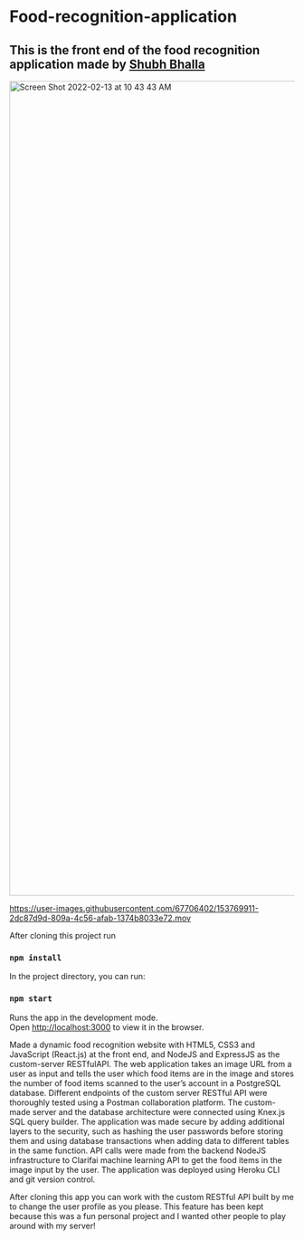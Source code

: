 # Food-recognition-application

## This is the front end of the food recognition application made by [Shubh Bhalla](https://www.linkedin.com/in/shubh-bhalla-b86693a7/)

<img width="1440" alt="Screen Shot 2022-02-13 at 10 43 43 AM" src="https://user-images.githubusercontent.com/67706402/153769846-05095ddc-5ecc-44fc-afdc-636340332c35.png">

https://user-images.githubusercontent.com/67706402/153769911-2dc87d9d-809a-4c56-afab-1374b8033e72.mov

After cloning this project run

### `npm install`

In the project directory, you can run:

### `npm start`

Runs the app in the development mode.\
Open [http://localhost:3000](http://localhost:3000) to view it in the browser.

Made a dynamic food recognition website with HTML5, CSS3 and JavaScript (React.js) at the front end, and NodeJS and ExpressJS as the custom-server RESTfulAPI. 
The web application takes an image URL from a user as input and tells the user which food items are in the image and stores the number of food items scanned to the user’s account in a PostgreSQL database. 
Different endpoints of the custom server RESTful API were thoroughly tested using a Postman collaboration platform. The custom-made server and the database architecture were connected using Knex.js SQL query builder. 
The application was made secure by adding additional layers to the security, such as hashing the user passwords before storing them and using database transactions when adding data to different tables in the same function. 
API calls were made from the backend NodeJS infrastructure to Clarifai machine learning API to get the food items in the image input by the user. 
The application was deployed using Heroku CLI and git version control.

After cloning this app you can work with the custom RESTful API built by me to change the user profile as you please. This feature has been kept because this was a fun personal project and I wanted other people to play around with my server!
